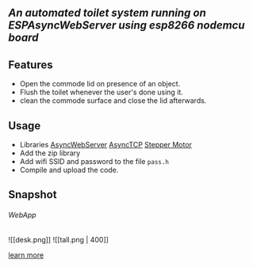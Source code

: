  *An automated toilet system running on ESPAsyncWebServer using esp8266 nodemcu board*
 ---
 


## Features

- Open the commode lid on presence of an object.
- Flush the toilet whenever the user's done using it.
- clean the commode surface and close the lid afterwards.

## Usage 

- Libraries
	[AsyncWebServer]([https://github.com/me-no-dev/ESPAsyncWebServer/archive/master.zip](https://l.facebook.com/l.php?u=https%3A%2F%2Fgithub.com%2Fme-no-dev%2FESPAsyncWebServer%2Farchive%2Fmaster.zip%3Ffbclid%3DIwAR0T6AGK6B6rDUqNUFxrKOO802hoFr2gKUBCf2_Lyw4vQI_1Z9AxcghrMho&h=AT0xOXlyVTzebBT07_lTNzHgsZSgt4UZTK3vq7VNLdoQHrfOql0rqpNKZHTJmaRi0EC15Q6TawtokRsphqXApOUKjWeMhMXUB7Xh-EM5EtEOXc-BQfaLfVcuseedNQ))
	[AsyncTCP]([https://github.com/me-no-dev/ESPAsyncTCP/archive/master.zip](https://l.facebook.com/l.php?u=https%3A%2F%2Fgithub.com%2Fme-no-dev%2FESPAsyncTCP%2Farchive%2Fmaster.zip%3Ffbclid%3DIwAR1gkhYPBryRfaJzZjGdHeuq9VHGJd9zpzf5r4gKIp6frJ4B-mxk0WJsuos&h=AT0xOXlyVTzebBT07_lTNzHgsZSgt4UZTK3vq7VNLdoQHrfOql0rqpNKZHTJmaRi0EC15Q6TawtokRsphqXApOUKjWeMhMXUB7Xh-EM5EtEOXc-BQfaLfVcuseedNQ))
	[Stepper Motor]([https://github.com/arduino-libraries/Stepper](https://l.facebook.com/l.php?u=https%3A%2F%2Fgithub.com%2Farduino-libraries%2FStepper%3Ffbclid%3DIwAR2mPB30dRg8gJXxZ8IpZikdwsMX_5OHeYY428zbT1FsLwNvny1DjQGR11A&h=AT0xOXlyVTzebBT07_lTNzHgsZSgt4UZTK3vq7VNLdoQHrfOql0rqpNKZHTJmaRi0EC15Q6TawtokRsphqXApOUKjWeMhMXUB7Xh-EM5EtEOXc-BQfaLfVcuseedNQ))
- Add the zip library
- Add wifi SSID and password to the file `pass.h`  
- Compile and upload the code.

## Snapshot

###### WebApp
![[desk.png]] ![[tall.png | 400]]

[learn more](https://randomnerdtutorials.com/esp32-async-web-server-espasyncwebserver-library/)
